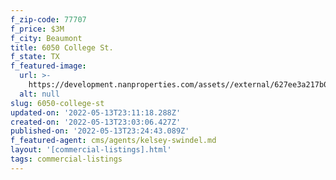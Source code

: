 ```yaml
---
f_zip-code: 77707
f_price: $3M
f_city: Beaumont
title: 6050 College St.
f_state: TX
f_featured-image:
  url: >-
    https://development.nanproperties.com/assets//external/627ee3a217b06f54a959bd1f_6050-college-st-beaumont-tx-001_property-front-entrance-1-highdefinition.jpeg
  alt: null
slug: 6050-college-st
updated-on: '2022-05-13T23:11:18.288Z'
created-on: '2022-05-13T23:03:06.427Z'
published-on: '2022-05-13T23:24:43.089Z'
f_featured-agent: cms/agents/kelsey-swindel.md
layout: '[commercial-listings].html'
tags: commercial-listings
---
```



